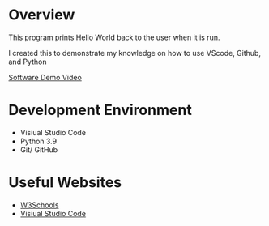 # Overview

This program prints Hello World back to the user when it is run.

I created this to demonstrate my knowledge on how to use VScode, Github, and Python

[Software Demo Video](http://youtube.link.goes.here)

# Development Environment

* Visiual Studio Code
* Python 3.9
* Git/ GitHub

# Useful Websites

* [W3Schools](https://www.w3schools.com/python/ref_func_print.asp)
* [Visiual Studio Code](https://code.visualstudio.com/docs/sourcecontrol/github)